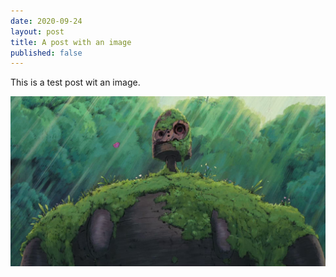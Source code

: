 ```yaml
---
date: 2020-09-24
layout: post
title: A post with an image
published: false
---
```


This is a test post wit an image.

![](/assets/Robot_laputa.png)
